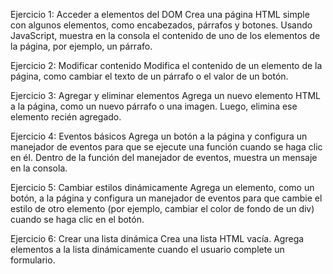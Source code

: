 Ejercicio 1: Acceder a elementos del DOM
Crea una página HTML simple con algunos elementos, como encabezados, párrafos y botones.
Usando JavaScript, muestra en la consola el contenido de uno de los elementos de la página, por ejemplo, un párrafo.

Ejercicio 2: Modificar contenido
Modifica el contenido de un elemento de la página, como cambiar el texto de un párrafo o el valor de un botón.


Ejercicio 3: Agregar y eliminar elementos
Agrega un nuevo elemento HTML a la página, como un nuevo párrafo o una imagen.
Luego, elimina ese elemento recién agregado.

Ejercicio 4: Eventos básicos
Agrega un botón a la página y configura un manejador de eventos para que se ejecute una función cuando se haga clic en él.
Dentro de la función del manejador de eventos, muestra un mensaje en la consola.

Ejercicio 5: Cambiar estilos dinámicamente
Agrega un elemento, como un botón, a la página y configura un manejador de eventos para que cambie el estilo de otro elemento (por ejemplo, cambiar el color de fondo de un div) cuando se haga clic en el botón.

Ejercicio 6: Crear una lista dinámica
Crea una lista HTML vacía.
Agrega elementos a la lista dinámicamente cuando el usuario complete un formulario.